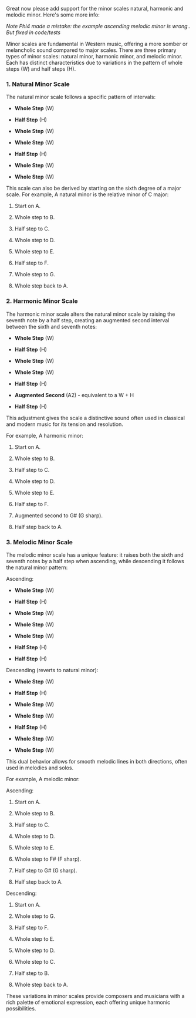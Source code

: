 Great now please add support for the minor scales natural, harmonic and melodic minor. Here's some more info:

*Note Phi4 made a mistake:  the example ascending melodic minor is wrong.. But fixed in code/tests*

Minor scales are fundamental in Western music, offering a more somber or melancholic sound compared to major scales. There are three primary types of minor scales: natural minor, harmonic minor, and melodic minor. Each has distinct characteristics due to variations in the pattern of whole steps (W) and half steps (H).

### 1. Natural Minor Scale

The natural minor scale follows a specific pattern of intervals:

- **Whole Step** (W)

- **Half Step** (H)

- **Whole Step** (W)

- **Whole Step** (W)

- **Half Step** (H)

- **Whole Step** (W)

- **Whole Step** (W)

This scale can also be derived by starting on the sixth degree of a major scale. For example, A natural minor is the relative minor of C major:

1. Start on A.

2. Whole step to B.

3. Half step to C.

4. Whole step to D.

5. Whole step to E.

6. Half step to F.

7. Whole step to G.

8. Whole step back to A.

### 2. Harmonic Minor Scale

The harmonic minor scale alters the natural minor scale by raising the seventh note by a half step, creating an augmented second interval between the sixth and seventh notes:

- **Whole Step** (W)

- **Half Step** (H)

- **Whole Step** (W)

- **Whole Step** (W)

- **Half Step** (H)

- **Augmented Second** (A2) - equivalent to a W + H

- **Half Step** (H)

This adjustment gives the scale a distinctive sound often used in classical and modern music for its tension and resolution.

For example, A harmonic minor:

1. Start on A.

2. Whole step to B.

3. Half step to C.

4. Whole step to D.

5. Whole step to E.

6. Half step to F.

7. Augmented second to G# (G sharp).

8. Half step back to A.

### 3. Melodic Minor Scale

The melodic minor scale has a unique feature: it raises both the sixth and seventh notes by a half step when ascending, while descending it follows the natural minor pattern:

Ascending:

- **Whole Step** (W)

- **Half Step** (H)

- **Whole Step** (W)

- **Whole Step** (W)

- **Whole Step** (W)

- **Half Step** (H)

- **Half Step** (H)

Descending (reverts to natural minor):

- **Whole Step** (W)

- **Half Step** (H)

- **Whole Step** (W)

- **Whole Step** (W)

- **Half Step** (H)

- **Whole Step** (W)

- **Whole Step** (W)

This dual behavior allows for smooth melodic lines in both directions, often used in melodies and solos.

For example, A melodic minor:

Ascending:

1. Start on A.

2. Whole step to B.

3. Half step to C.

4. Whole step to D.

5. Whole step to E.

6. Whole step to F# (F sharp).

7. Half step to G# (G sharp).

8. Half step back to A.

Descending:

1. Start on A.

2. Whole step to G.

3. Half step to F.

4. Whole step to E.

5. Whole step to D.

6. Whole step to C.

7. Half step to B.

8. Whole step back to A.

These variations in minor scales provide composers and musicians with a rich palette of emotional expression, each offering unique harmonic possibilities.